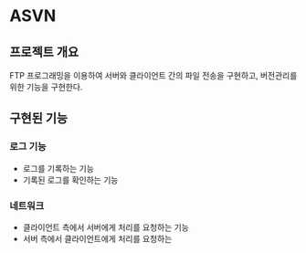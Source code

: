 # ASVN

## 프로젝트 개요
FTP 프로그래밍을 이용하여 서버와 클라이언트 간의 파일 전송을 구현하고, 버전관리를 위한 기능을 구현한다.

## 구현된 기능

### 로그 기능
* 로그를 기록하는 기능
* 기록된 로그를 확인하는 기능

### 네트워크
* 클라이언트 측에서 서버에게 처리를 요청하는 기능
* 서버 측에서 클라이언트에게 처리를 요청하는 
